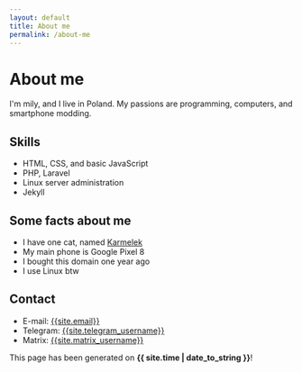 ```yaml
---
layout: default
title: About me
permalink: /about-me
---
```

# About me
I'm mily, and I live in Poland. My passions are programming, computers, and smartphone modding.

## Skills
* HTML, CSS, and basic JavaScript
* PHP, Laravel
* Linux server administration
* Jekyll

## Some facts about me
* I have one cat, named [Karmelek](https://karmelekapi.mily.ovh/random)
* My main phone is Google Pixel 8
* I bought this domain one year ago
* I use Linux btw

## Contact
* E-mail: [{{site.email}}](mailto:{{site.email}})
* Telegram: [{{site.telegram_username}}](https://t.me/{{site.telegram_username}})
* Matrix: [{{site.matrix_username}}](https://matrix.to/#/{{site.matrix_username}})

This page has been generated on **{{ site.time | date_to_string }}**!